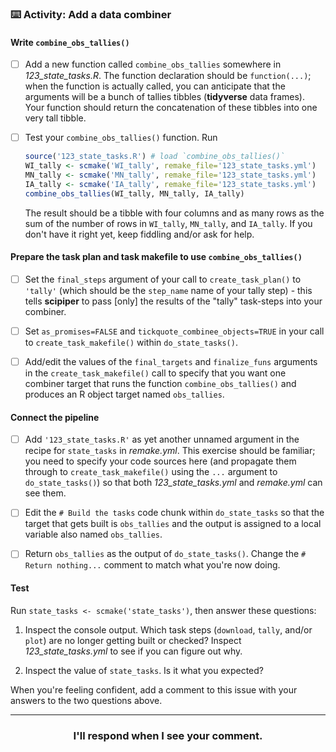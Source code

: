 ### :keyboard: Activity: Add a data combiner

#### Write `combine_obs_tallies()`

- [ ] Add a new function called `combine_obs_tallies` somewhere in *123_state_tasks.R*. The function declaration should be `function(...)`; when the function is actually called, you can anticipate that the arguments will be a bunch of tallies tibbles (**tidyverse** data frames). Your function should return the concatenation of these tibbles into one very tall tibble.

- [ ] Test your `combine_obs_tallies()` function. Run
  ```r
  source('123_state_tasks.R') # load `combine_obs_tallies()`
  WI_tally <- scmake('WI_tally', remake_file='123_state_tasks.yml')
  MN_tally <- scmake('MN_tally', remake_file='123_state_tasks.yml')
  IA_tally <- scmake('IA_tally', remake_file='123_state_tasks.yml')
  combine_obs_tallies(WI_tally, MN_tally, IA_tally)
  ```
  The result should be a tibble with four columns and as many rows as the sum of the number of rows in `WI_tally`, `MN_tally`, and `IA_tally`. If you don't have it right yet, keep fiddling and/or ask for help.

#### Prepare the task plan and task makefile to use `combine_obs_tallies()`

- [ ] Set the `final_steps` argument of your call to `create_task_plan()` to `'tally'` (which should be the `step_name` name of your tally step) - this tells **scipiper** to pass [only] the results of the "tally" task-steps into your combiner.

- [ ] Set `as_promises=FALSE` and `tickquote_combinee_objects=TRUE` in your call to `create_task_makefile()` within `do_state_tasks()`.

- [ ] Add/edit the values of the `final_targets` and `finalize_funs` arguments in the `create_task_makefile()` call to specify that you want one combiner target that runs the function `combine_obs_tallies()` and produces an R object target named `obs_tallies`.

#### Connect the pipeline

- [ ] Add `'123_state_tasks.R'` as yet another unnamed argument in the recipe for `state_tasks` in *remake.yml*. This exercise should be familiar; you need to specify your code sources here (and propagate them through to `create_task_makefile()` using the `...` argument to `do_state_tasks()`) so that both *123_state_tasks.yml* and *remake.yml* can see them.

- [ ] Edit the `# Build the tasks` code chunk within `do_state_tasks` so that the target that gets built is `obs_tallies` and the output is assigned to a local variable also named `obs_tallies`.

- [ ] Return `obs_tallies` as the output of `do_state_tasks()`. Change the `# Return nothing...` comment to match what you're now doing.

#### Test

Run `state_tasks <- scmake('state_tasks')`, then answer these questions:

1. Inspect the console output. Which task steps (`download`, `tally`, and/or `plot`) are no longer getting built or checked? Inspect *123_state_tasks.yml* to see if you can figure out why.

2. Inspect the value of `state_tasks`. Is it what you expected?

When you're feeling confident, add a comment to this issue with your answers to the two questions above.

<hr><h3 align="center">I'll respond when I see your comment.</h3>
